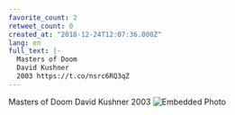 ```yaml
---
favorite_count: 2
retweet_count: 0
created_at: "2018-12-24T12:07:36.000Z"
lang: en
full_text: |-
  Masters of Doom
  David Kushner
  2003 https://t.co/nsrc6RQ3qZ
---
```


Masters of Doom David Kushner 2003
![Embedded Photo](https://twitter-media-coderbyheart.s3.eu-north-1.amazonaws.com/1077173944732528640-DvLj_JaWwAAN2Gq.jpg)
